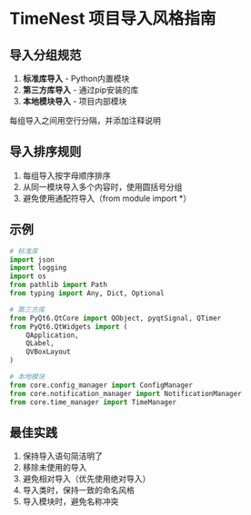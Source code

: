 # TimeNest 项目导入风格指南

## 导入分组规范
1. **标准库导入** - Python内置模块
2. **第三方库导入** - 通过pip安装的库
3. **本地模块导入** - 项目内部模块

每组导入之间用空行分隔，并添加注释说明

## 导入排序规则
1. 每组导入按字母顺序排序
2. 从同一模块导入多个内容时，使用圆括号分组
3. 避免使用通配符导入（from module import *）

## 示例

```python
# 标准库
import json
import logging
import os
from pathlib import Path
from typing import Any, Dict, Optional

# 第三方库
from PyQt6.QtCore import QObject, pyqtSignal, QTimer
from PyQt6.QtWidgets import (
    QApplication, 
    QLabel, 
    QVBoxLayout
)

# 本地模块
from core.config_manager import ConfigManager
from core.notification_manager import NotificationManager
from core.time_manager import TimeManager
```

## 最佳实践
1. 保持导入语句简洁明了
2. 移除未使用的导入
3. 避免相对导入（优先使用绝对导入）
4. 导入类时，保持一致的命名风格
5. 导入模块时，避免名称冲突
```
